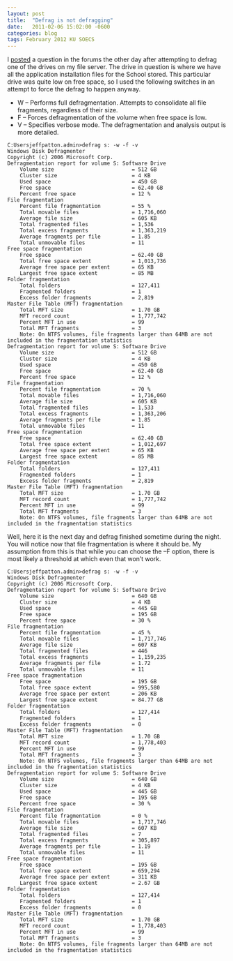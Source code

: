 ```yaml
---
layout: post
title:  "Defrag is not defragging"
date:   2011-02-06 15:02:00 -0600
categories: blog
tags: February 2012 KU SOECS
---
```

I [posted](https://social.technet.microsoft.com/Forums/en-US/8d243252-05eb-4612-ae41-64eab522a2f5/increased-fragmentation-after-defrag?forum=winserverfiles) a question in the forums the other day after attempting to defrag one of the drives on my file server. The drive in question is where we have all the application installation files for the School stored.
This particular drive was quite low on free space, so I used the following switches in an attempt to force the defrag to happen anyway.

* W – Performs full defragmentation. Attempts to consolidate all file fragments, regardless of their size.
* F – Forces defragmentation of the volume when free space is low.
* V – Specifies verbose mode. The defragmentation and analysis output is more detailed.

``` dos
C:Usersjeffpatton.admin>defrag s: -w -f -v
Windows Disk Defragmenter
Copyright (c) 2006 Microsoft Corp.
Defragmentation report for volume S: Software Drive
    Volume size                         = 512 GB
    Cluster size                        = 4 KB
    Used space                          = 450 GB
    Free space                          = 62.40 GB
    Percent free space                  = 12 %
File fragmentation
    Percent file fragmentation          = 55 %
    Total movable files                 = 1,716,060
    Average file size                   = 605 KB
    Total fragmented files              = 1,536
    Total excess fragments              = 1,363,219
    Average fragments per file          = 1.85
    Total unmovable files               = 11
Free space fragmentation
    Free space                          = 62.40 GB
    Total free space extent             = 1,013,736
    Average free space per extent       = 65 KB
    Largest free space extent           = 85 MB
Folder fragmentation
    Total folders                       = 127,411
    Fragmented folders                  = 1
    Excess folder fragments             = 2,819
Master File Table (MFT) fragmentation
    Total MFT size                      = 1.70 GB
    MFT record count                    = 1,777,742
    Percent MFT in use                  = 99
    Total MFT fragments                 = 3
    Note: On NTFS volumes, file fragments larger than 64MB are not included in the fragmentation statistics
Defragmentation report for volume S: Software Drive
    Volume size                         = 512 GB
    Cluster size                        = 4 KB
    Used space                          = 450 GB
    Free space                          = 62.40 GB
    Percent free space                  = 12 %
File fragmentation
    Percent file fragmentation          = 70 %
    Total movable files                 = 1,716,060
    Average file size                   = 605 KB
    Total fragmented files              = 1,533
    Total excess fragments              = 1,363,206
    Average fragments per file          = 1.85
    Total unmovable files               = 11
Free space fragmentation
    Free space                          = 62.40 GB
    Total free space extent             = 1,012,697
    Average free space per extent       = 65 KB
    Largest free space extent           = 85 MB
Folder fragmentation
    Total folders                       = 127,411
    Fragmented folders                  = 1
    Excess folder fragments             = 2,819
Master File Table (MFT) fragmentation
    Total MFT size                      = 1.70 GB
    MFT record count                    = 1,777,742
    Percent MFT in use                  = 99
    Total MFT fragments                 = 3
    Note: On NTFS volumes, file fragments larger than 64MB are not included in the fragmentation statistics
```

Well, here it is the next day and defrag finished sometime during the night. You will notice now that file fragmentation is where it should be. My assumption from this is that while you can choose the –F option, there is most likely a threshold at which even that won’t work.

``` dos
C:Usersjeffpatton.admin>defrag s: -w -f -v
Windows Disk Defragmenter
Copyright (c) 2006 Microsoft Corp.
Defragmentation report for volume S: Software Drive
    Volume size                         = 640 GB
    Cluster size                        = 4 KB
    Used space                          = 445 GB
    Free space                          = 195 GB
    Percent free space                  = 30 %
File fragmentation
    Percent file fragmentation          = 45 %
    Total movable files                 = 1,717,746
    Average file size                   = 607 KB
    Total fragmented files              = 446
    Total excess fragments              = 1,159,235
    Average fragments per file          = 1.72
    Total unmovable files               = 11
Free space fragmentation
    Free space                          = 195 GB
    Total free space extent             = 995,580
    Average free space per extent       = 206 KB
    Largest free space extent           = 84.77 GB
Folder fragmentation
    Total folders                       = 127,414
    Fragmented folders                  = 1
    Excess folder fragments             = 0
Master File Table (MFT) fragmentation
    Total MFT size                      = 1.70 GB
    MFT record count                    = 1,778,403
    Percent MFT in use                  = 99
    Total MFT fragments                 = 3
    Note: On NTFS volumes, file fragments larger than 64MB are not included in the fragmentation statistics
Defragmentation report for volume S: Software Drive
    Volume size                         = 640 GB
    Cluster size                        = 4 KB
    Used space                          = 445 GB
    Free space                          = 195 GB
    Percent free space                  = 30 %
File fragmentation
    Percent file fragmentation          = 0 %
    Total movable files                 = 1,717,746
    Average file size                   = 607 KB
    Total fragmented files              = 7
    Total excess fragments              = 305,897
    Average fragments per file          = 1.19
    Total unmovable files               = 11
Free space fragmentation
    Free space                          = 195 GB
    Total free space extent             = 659,294
    Average free space per extent       = 311 KB
    Largest free space extent           = 2.67 GB
Folder fragmentation
    Total folders                       = 127,414
    Fragmented folders                  = 1
    Excess folder fragments             = 0
Master File Table (MFT) fragmentation
    Total MFT size                      = 1.70 GB
    MFT record count                    = 1,778,403
    Percent MFT in use                  = 99
    Total MFT fragments                 = 3
    Note: On NTFS volumes, file fragments larger than 64MB are not included in the fragmentation statistics
```
